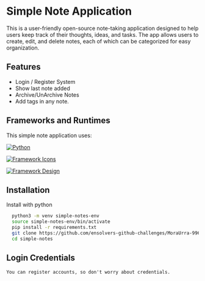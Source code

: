 
# Simple Note Application
This is a user-friendly  open-source note-taking application designed to help users keep track of their thoughts, ideas, and tasks. The app allows users to create, edit, and delete notes, each of which can be categorized for easy organization.




## Features

- Login / Register System
- Show last note added
- Archive/UnArchive Notes
- Add tags in any note.


## Frameworks and Runtimes
This simple note application uses:

[![Python](https://img.shields.io/badge/runtime-Python_3.11-green?logo=python)](https://www.python.org/downloads/)

[![Framework Icons](https://img.shields.io/badge/Framework_Icons-Bootstrap-purple?logo=bootstrap)](https://icons.getbootstrap.com/#install)

[![Framework Design](https://img.shields.io/badge/Framework_Design-Bootstrap-purple?logo=Bootstrap)](https://getbootstrap.com/docs/5.3/getting-started/download/)
## Installation

Install with python

```bash
  python3 -m venv simple-notes-env
  source simple-notes-env/bin/activate
  pip install -r requirements.txt
  git clone https://github.com/ensolvers-github-challenges/MoraUrra-9960c1.git
  cd simple-notes
```
    
## Login Credentials

```
You can register accounts, so don't worry about credentials.
```

